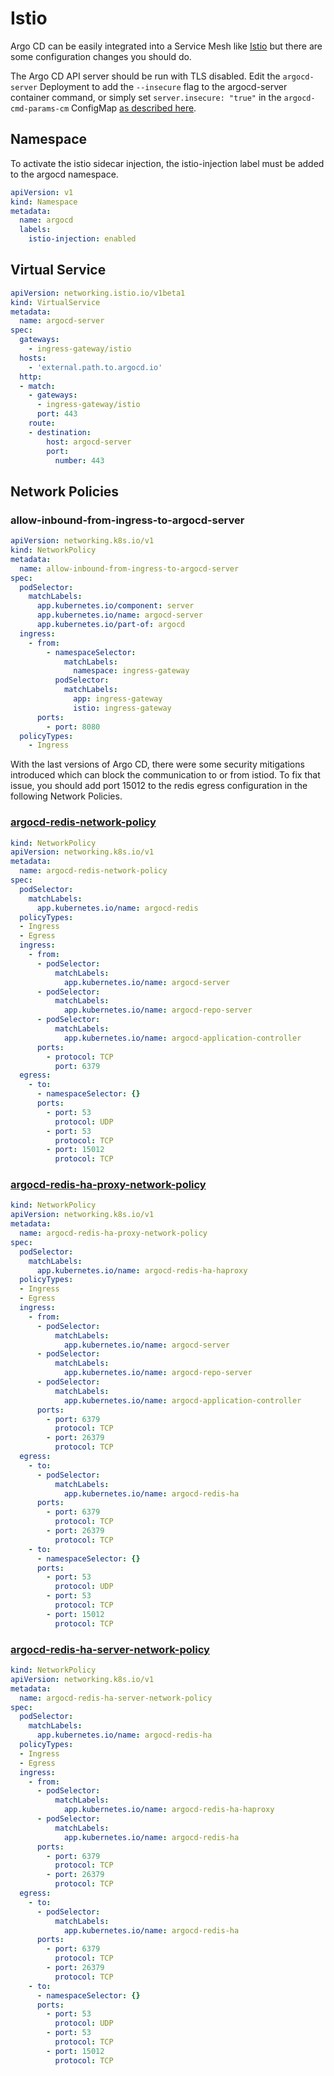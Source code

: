 # Istio

Argo CD can be easily integrated into a Service Mesh like [Istio](https://istio.io) but there are some configuration changes you should do.

The Argo CD API server should be run with TLS disabled. Edit the `argocd-server` Deployment to add the `--insecure` flag to the argocd-server container command, or simply set `server.insecure: "true"` in the `argocd-cmd-params-cm` ConfigMap [as described here](server-commands/additional-configuration-method.md).

## Namespace

To activate the istio sidecar injection, the istio-injection label must be added to the argocd namespace.

```yaml
apiVersion: v1
kind: Namespace
metadata:
  name: argocd
  labels:
    istio-injection: enabled
```

## Virtual Service

```yaml
apiVersion: networking.istio.io/v1beta1
kind: VirtualService
metadata:
  name: argocd-server
spec:
  gateways:
    - ingress-gateway/istio
  hosts:
    - 'external.path.to.argocd.io'
  http:
  - match:
    - gateways:
      - ingress-gateway/istio
      port: 443
    route:
    - destination:
        host: argocd-server
        port:
          number: 443
```

## Network Policies

### allow-inbound-from-ingress-to-argocd-server

```yaml
apiVersion: networking.k8s.io/v1
kind: NetworkPolicy
metadata:
  name: allow-inbound-from-ingress-to-argocd-server
spec:
  podSelector:
    matchLabels:
      app.kubernetes.io/component: server
      app.kubernetes.io/name: argocd-server
      app.kubernetes.io/part-of: argocd
  ingress:
    - from:
        - namespaceSelector:
            matchLabels:
              namespace: ingress-gateway
          podSelector:
            matchLabels:
              app: ingress-gateway
              istio: ingress-gateway
      ports:
        - port: 8080
  policyTypes:
    - Ingress
```

With the last versions of Argo CD, there were some security mitigations introduced which can block the communication to or from istiod. To fix that issue, you should add port 15012 to the redis egress configuration in the following Network Policies.

### [argocd-redis-network-policy](https://github.com/argoproj/argo-cd/blob/master/manifests/base/redis/argocd-redis-network-policy.yaml)

```yaml
kind: NetworkPolicy
apiVersion: networking.k8s.io/v1
metadata:
  name: argocd-redis-network-policy
spec:
  podSelector:
    matchLabels:
      app.kubernetes.io/name: argocd-redis
  policyTypes:
  - Ingress
  - Egress
  ingress:
    - from:
      - podSelector:
          matchLabels:
            app.kubernetes.io/name: argocd-server
      - podSelector:
          matchLabels:
            app.kubernetes.io/name: argocd-repo-server
      - podSelector:
          matchLabels:
            app.kubernetes.io/name: argocd-application-controller
      ports:
        - protocol: TCP
          port: 6379
  egress:
    - to:
      - namespaceSelector: {}
      ports:
        - port: 53
          protocol: UDP
        - port: 53
          protocol: TCP 
        - port: 15012
          protocol: TCP      
```

### [argocd-redis-ha-proxy-network-policy](https://github.com/argoproj/argo-cd/blob/master/manifests/ha/base/redis-ha/argocd-redis-ha-proxy-network-policy.yaml)

```yaml
kind: NetworkPolicy
apiVersion: networking.k8s.io/v1
metadata:
  name: argocd-redis-ha-proxy-network-policy
spec:
  podSelector:
    matchLabels:
      app.kubernetes.io/name: argocd-redis-ha-haproxy
  policyTypes:
  - Ingress
  - Egress
  ingress:
    - from:
      - podSelector:
          matchLabels:
            app.kubernetes.io/name: argocd-server
      - podSelector:
          matchLabels:
            app.kubernetes.io/name: argocd-repo-server
      - podSelector:
          matchLabels:
            app.kubernetes.io/name: argocd-application-controller
      ports:
        - port: 6379
          protocol: TCP
        - port: 26379
          protocol: TCP
  egress:
    - to:
      - podSelector:
          matchLabels:
            app.kubernetes.io/name: argocd-redis-ha
      ports:
        - port: 6379
          protocol: TCP
        - port: 26379
          protocol: TCP
    - to:
      - namespaceSelector: {}
      ports:
        - port: 53
          protocol: UDP
        - port: 53
          protocol: TCP
        - port: 15012
          protocol: TCP
```

### [argocd-redis-ha-server-network-policy](https://github.com/argoproj/argo-cd/blob/master/manifests/ha/base/redis-ha/argocd-redis-ha-server-network-policy.yaml)

```yaml
kind: NetworkPolicy
apiVersion: networking.k8s.io/v1
metadata:
  name: argocd-redis-ha-server-network-policy
spec:
  podSelector:
    matchLabels:
      app.kubernetes.io/name: argocd-redis-ha
  policyTypes:
  - Ingress
  - Egress
  ingress:
    - from:
      - podSelector:
          matchLabels:
            app.kubernetes.io/name: argocd-redis-ha-haproxy
      - podSelector:
          matchLabels:
            app.kubernetes.io/name: argocd-redis-ha
      ports:
        - port: 6379
          protocol: TCP
        - port: 26379
          protocol: TCP
  egress:
    - to:
      - podSelector:
          matchLabels:
            app.kubernetes.io/name: argocd-redis-ha
      ports:
        - port: 6379
          protocol: TCP
        - port: 26379
          protocol: TCP
    - to:
      - namespaceSelector: {}
      ports:
        - port: 53
          protocol: UDP
        - port: 53
          protocol: TCP
        - port: 15012
          protocol: TCP
```